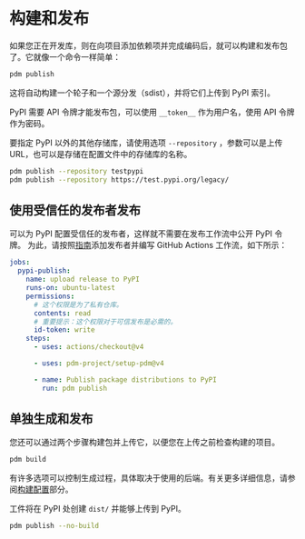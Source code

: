 # 构建和发布

如果您正在开发库，则在向项目添加依赖项并完成编码后，就可以构建和发布包了。它就像一个命令一样简单：

```bash
pdm publish
```

这将自动构建一个轮子和一个源分发（sdist），并将它们上传到 PyPI 索引。

PyPI 需要 API 令牌才能发布包，可以使用 `__token__` 作为用户名，使用 API 令牌作为密码。

要指定 PyPI 以外的其他存储库，请使用选项 `--repository` ，参数可以是上传 URL，也可以是存储在配置文件中的存储库的名称。

```bash
pdm publish --repository testpypi
pdm publish --repository https://test.pypi.org/legacy/
```

## 使用受信任的发布者发布

可以为 PyPI 配置受信任的发布者，这样就不需要在发布工作流中公开 PyPI 令牌。
为此，请按照[指南](https://docs.pypi.org/trusted-publishers/adding-a-publisher/)添加发布者并编写 GitHub Actions 工作流，如下所示：

```yaml
jobs:
  pypi-publish:
    name: upload release to PyPI
    runs-on: ubuntu-latest
    permissions:
      # 这个权限是为了私有仓库。
      contents: read
      # 重要提示：这个权限对于可信发布是必需的。
      id-token: write
    steps:
      - uses: actions/checkout@v4

      - uses: pdm-project/setup-pdm@v4

      - name: Publish package distributions to PyPI
        run: pdm publish
```

## 单独生成和发布

您还可以通过两个步骤构建包并上传它，以便您在上传之前检查构建的项目。

```bash
pdm build
```

有许多选项可以控制生成过程，具体取决于使用的后端。有关更多详细信息，请参阅[构建配置](../reference/build.md)部分。

工件将在 PyPI 处创建 `dist/` 并能够上传到 PyPI。

```bash
pdm publish --no-build
```
